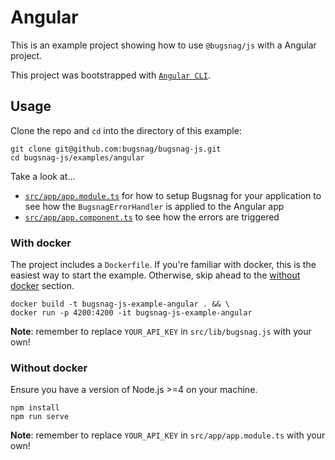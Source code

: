 # Angular

This is an example project showing how to use `@bugsnag/js` with a Angular project.

This project was bootstrapped with [`Angular CLI`](https://github.com/angular/angular-cli).

## Usage

Clone the repo and `cd` into the directory of this example:

```
git clone git@github.com:bugsnag/bugsnag-js.git
cd bugsnag-js/examples/angular
```

Take a look at…

- [`src/app/app.module.ts`](src/app/app.module.ts) for how to setup Bugsnag for your application to see how the `BugsnagErrorHandler` is applied to the Angular app
- [`src/app/app.component.ts`](src/app/app.component.ts) to see how the errors are triggered

### With docker

The project includes a `Dockerfile`. If you're familiar with docker, this is the easiest way to start the example. Otherwise, skip ahead to the [without docker](#without-docker) section.

```
docker build -t bugsnag-js-example-angular . && \
docker run -p 4200:4200 -it bugsnag-js-example-angular
```

__Note__: remember to replace `YOUR_API_KEY` in `src/lib/bugsnag.js` with your own!

### Without docker
Ensure you have a version of Node.js >=4 on your machine.

```
npm install
npm run serve
```

__Note__: remember to replace `YOUR_API_KEY` in `src/app/app.module.ts` with your own!
